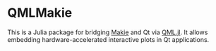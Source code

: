 # QMLMakie
This is a Julia package for bridging
[Makie](https://docs.makie.org/stable/)
and Qt via [QML.jl](https://github.com/JuliaGraphics/QML.jl).
It allows embedding hardware-accelerated interactive plots in Qt applications.
